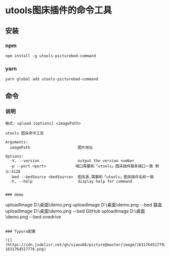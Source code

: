 # utools图床插件的命令工具
## 安装
### npm
```
npm install -g utools-picturebed-command
```

### yarn

```
yarn global add utools-picturebed-command
```

## 命令
### 说明
```
格式: upload [options] <imagePath>

utools 图床命令工具

Arguments:
  imagePath                     图片地址

Options:
  -V, --version                 output the version number
  -p --port <port>             端口需要和「utools」图床插件服务端口一致 默认:4126
  -bed --bedSource <bedSource>  图床源,需要和「utools」图床插件名称一致
  -h, --help                    display help for command


### demo

```
uploadImage D:\桌面\demo.png
uploadImage D:\桌面\demo.png --bed 猫盒
uploadImage D:\桌面\demo.png --bed GitHub
uploadImage D:\桌面\demo.png --bed onedrive
```

### Typora配置

![](https://cdn.jsdelivr.net/gh/xiaou66/picture@master/image/1631764517792-1631764517776.png)

